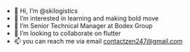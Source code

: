 - 👋 Hi, I’m @skilogistics
- 👀 I’m interested in learning and making bold move
- 🌱 I’m Senior Technical Manager at Bodex Group
- 💞️ I’m looking to collaborate on flutter
- 📫 you can reach me via email contactzen247@gmail.com

<!---
skilogistics/skilogistics is a ✨ special ✨ repository because its `README.md` (this file) appears on your GitHub profile.
You can click the Preview link to take a look at your changes.
--->
